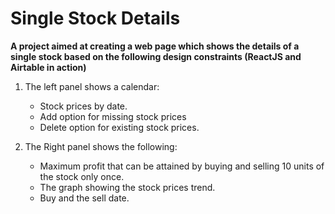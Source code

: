 # Single Stock Details

**A project aimed at creating a web page which shows the details of a single stock based on the following design constraints (ReactJS and Airtable in action)**


1. The left panel shows a calendar:­
    - Stock prices by date.
    - Add option for missing stock prices
    - Delete option for existing stock prices.


2. The Right panel shows the following:­
    - Maximum profit that can be attained by buying and selling 10 units of the stock
only once.
    - The graph showing the stock prices trend.
    - Buy and the sell date.
